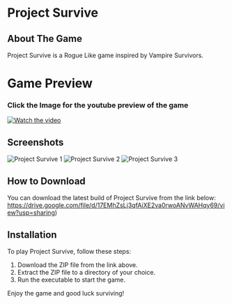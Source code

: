 # Project Survive

## About The Game
Project Survive is a Rogue Like game inspired by Vampire Survivors.

# Game Preview
### Click the Image for the youtube preview of the game
[![Watch the video](http://img.youtube.com/vi/EZl_F5Vq_W8/0.jpg)]([https://youtu.be/EZl_F5Vq_W8](https://www.youtube.com/watch?v=EZl_F5Vq_W8))

## Screenshots
![Project Survive 1](https://github.com/ronstar0502/Project-Survive/assets/102975645/fff2bf2b-0b8e-4804-84e1-fedac0eb5433)
![Project Survive 2](https://github.com/ronstar0502/Project-Survive/assets/102975645/79cfad45-5d93-4c7f-80bd-6b8a4e3a9663)
![Project Survive 3](https://github.com/ronstar0502/Project-Survive/assets/102975645/d273c030-d3c5-4a6d-bc97-1e18915540e8)

## How to Download
You can download the latest build of Project Survive from the link below:
https://drive.google.com/file/d/17EMhZsLj3qfAiXE2va0rwoANvWAHqy69/view?usp=sharing)

## Installation
To play Project Survive, follow these steps:
1. Download the ZIP file from the link above.
2. Extract the ZIP file to a directory of your choice.
3. Run the executable to start the game.

Enjoy the game and good luck surviving!

 
